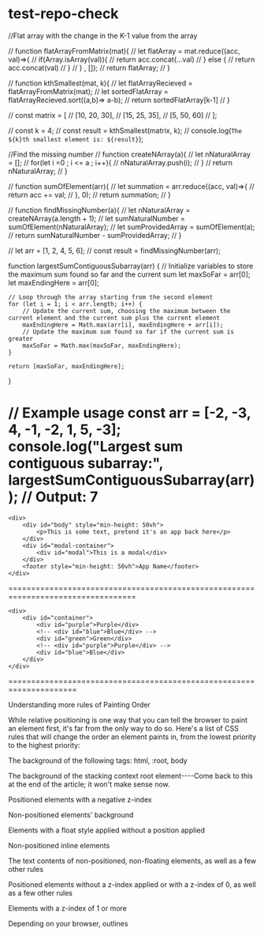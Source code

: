 # test-repo-check

//Flat array with the change in the K-1 value from the array 

// function flatArrayFromMatrix(mat){
//     let flatArray = mat.reduce((acc, val)=>{
//         if(Array.isArray(val)){
//             return acc.concat(...val)
//         } else {
//             return acc.concat(val)
//         }
//     } , []);
//     return flatArray;
// }

// function kthSmallest(mat, k){
//     let flatArrayRecieved = flatArrayFromMatrix(mat);
//     let sortedFlatArray = flatArrayRecieved.sort((a,b)=> a-b);
//     return sortedFlatArray[k-1]
// }


// const matrix = [
//     [10, 20, 30],
//     [15, 25, 35],
//     [5,  50, 60]
//   ];
  
//   const k = 4; 
//   const result = kthSmallest(matrix, k);
//   console.log(`The ${k}th smallest element is: ${result}`);




//Find the missing number 
// function createNArray(a){
//   let nNaturalArray = [];
//   for(let i =0 ; i <= a ; i++){
//     nNaturalArray.push(i);
//   }
//   return nNaturalArray;
// }

// function sumOfElement(arr){
//     let summation = arr.reduce((acc, val)=>{
//        return acc += val;
//     }, 0);
//     return summation;
// }

// function findMissingNumber(a){
//    let nNaturalArray = createNArray(a.length + 1);
//    let sumNaturalNumber = sumOfElement(nNaturalArray);
//    let sumProvidedArray = sumOfElement(a);
//    return sumNaturalNumber - sumProvidedArray;
// }

// let arr = [1, 2, 4, 5, 6];
// const result = findMissingNumber(arr);



function largestSumContiguousSubarray(arr) {
    // Initialize variables to store the maximum sum found so far and the current sum
    let maxSoFar = arr[0];
    let maxEndingHere = arr[0];

    // Loop through the array starting from the second element
    for (let i = 1; i < arr.length; i++) {
        // Update the current sum, choosing the maximum between the current element and the current sum plus the current element
        maxEndingHere = Math.max(arr[i], maxEndingHere + arr[i]);
        // Update the maximum sum found so far if the current sum is greater
        maxSoFar = Math.max(maxSoFar, maxEndingHere);
    }

    return [maxSoFar, maxEndingHere];
}

// Example usage
const arr = [-2, -3, 4, -1, -2, 1, 5, -3];
console.log("Largest sum contiguous subarray:", largestSumContiguousSubarray(arr)); // Output: 7
==============================================================================================


    <div>
        <div id="body" style="min-height: 50vh">
            <p>This is some text, pretend it's an app back here</p>
        </div>
        <div id="modal-container">
            <div id="modal">This is a modal</div>
        </div>
        <footer style="min-height: 50vh">App Name</footer>
    </div>
</body>
<style>
    #modal-container {
        position: fixed;
        top: 0;
        left: 0;
        height: 100%;
        width: 100%;
        display: flex;
        justify-content: center;
        align-items: center;
        background: rgba(0, 0, 0, 0.5);
    }

    #modal {
        background: white;
        border: 1px solid black;
        padding: 1rem;
        border-radius: 1rem;
    }

    footer {
        position: relative;
        background: lightblue;
        padding: 1rem;
    }
</style>
==================================================================================


<head>
    <meta charset="UTF-8">
    <meta name="viewport" content="width=device-width, initial-scale=1.0">
    <title>To-Do List</title>
    <script src="index.js"></script>
</head>

<body>

    <div>
        <div id="container">
            <div id="purple">Purple</div>
            <!-- <div id="blue">Blue</div> -->
            <div id="green">Green</div>
            <!-- <div id="purple">Purple</div> -->
            <div id="blue">Blue</div>
        </div>
    </div>
</body>
<style>
    #container {
        /* //display: relative; */
        position: relative;
    }

    #blue,
    #green,
    #purple {
        height: 100px;
        width: 100px;
        position: absolute;
        padding: 8px;
        color: white;
        border: 4px solid black;
        border-radius: 4px;
    }

    #blue {
        background: #0f2cbd;
        left: 50px;
        top: 50px;
    }

    #green {
        background: #007a70;
        left: 100px;
        top: 100px;
    }

    #purple {
        background: #5f00b2;
        left: 150px;
        top: 150px;
    }
</style>
=====================================================================


Understanding more rules of Painting Order

While relative positioning is one way that you can tell the browser to paint an element first, it's far from the only way to do so. Here's a list of CSS rules that will change the order an element paints in, from the lowest priority to the highest priority:

The background of the following tags: html, :root, body

The background of the stacking context root element----Come back to this at the end of the article; it won't make sense now.

Positioned elements with a negative z-index

Non-positioned elements' background

Elements with a float style applied without a position applied

Non-positioned inline elements

The text contents of non-positioned, non-floating elements, as well as a few other rules

Positioned elements without a z-index applied or with a z-index of 0, as well as a few other rules

Elements with a z-index of 1 or more

Depending on your browser, outlines